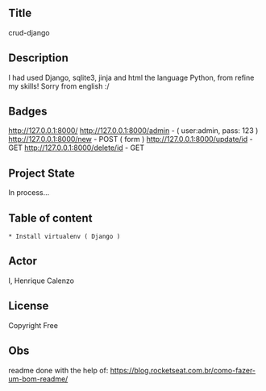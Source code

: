 ## Title
crud-django

## Description
I had used Django, sqlite3, jinja and html the language Python, from refine my skills!
Sorry from english :/

## Badges
http://127.0.0.1:8000/ 
http://127.0.0.1:8000/admin     -  ( user:admin, pass: 123 )
http://127.0.0.1:8000/new       - POST ( form )
http://127.0.0.1:8000/update/id - GET 
http://127.0.0.1:8000/delete/id - GET

## Project State
In process...

## Table of content
    * Install virtualenv ( Django )
    
## Actor 
I, Henrique Calenzo

## License 
Copyright Free

## Obs
readme done with the help of: https://blog.rocketseat.com.br/como-fazer-um-bom-readme/
